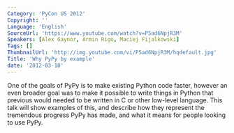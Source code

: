```yaml
---
Category: 'PyCon US 2012'
Copyright: ''
Language: 'English'
SourceUrl: 'https://www.youtube.com/watch?v=P5ad6NpjR3M'
Speakers: [Alex Gaynor, Armin Rigo, Maciej Fijalkowski]
Tags: []
ThumbnailUrl: 'http://img.youtube.com/vi/P5ad6NpjR3M/hqdefault.jpg'
Title: 'Why PyPy by example'
date: '2012-03-10'
---
```

One of the goals of PyPy is to make existing Python code faster, however an
even broader goal was to make it possible to write things in Python that
previous would needed to be written in C or other low-level language. This
talk will show examples of this, and describe how they represent the
tremendous progress PyPy has made, and what it means for people looking to use
PyPy.
